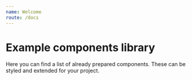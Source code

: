 ```yaml
---
name: Welcome
route: /docs
---
```


# Example components library

Here you can find a list of already prepared components. These can be styled and extended for your project.
